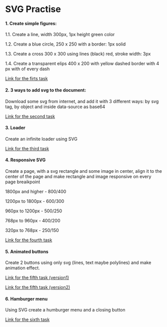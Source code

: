 # SVG Practise

#### 1. Create simple figures:
1.1. Create a line, width 300px, 1px height green color

1.2. Create a blue circle, 250 х 250 with a border: 1px solid

1.3. Create a cross 300 х 300 using lines (black) red, stroke width: 3px

1.4. Create a transparent elips 400 х 200 with yellow dashed border with 4 px with of every dash

[Link for the firts task](https://codepen.io/alinaray/pen/GwMRPw)

#### 2. 3 ways to add svg to the document:
Download some svg from internet, and add it with 3 different ways: by svg tag, by object and inside data-source as base64

[Link for the second task](https://codepen.io/alinaray/pen/OaxPOP)

#### 3. Loader
Create an infinite loader using SVG 

[Link for the third task](https://codepen.io/alinaray/pen/JeNPYR)

#### 4. Responsive SVG
Create a page, with a svg rectangle and some image in center, align it to the center of the page and make rectangle and image responsive on every page breaikpoint

1800px and higher - 800/400

1200px to 1800px - 600/300 

960px to 1200px - 500/250

768px to 960px - 400/200

320px to 768px - 250/150

[Link for the fourth task](https://codepen.io/alinaray/pen/WYZQXW)

#### 5. Animated buttons
Create 2 buttons using only svg (lines, text maybe polylines) and make animation effect. 

[Link for the fifth task (version1)](https://codepen.io/alinaray/pen/WYzeob)

[Link for the fifth task (version2)](https://codepen.io/alinaray/pen/MzEyqZ)

#### 6. Hamburger menu
Using SVG create a humburger menu and a closing button 

[Link for the sixth task](https://codepen.io/alinaray/pen/OaxraV?editors=0100)

